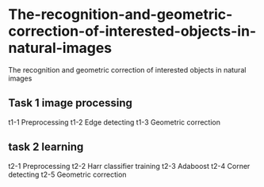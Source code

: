 # The-recognition-and-geometric-correction-of-interested-objects-in-natural-images
The recognition and geometric correction of interested objects in natural images

## Task 1 image processing

t1-1 Preprocessing
t1-2 Edge detecting
t1-3 Geometric correction

## task 2 learning

t2-1 Preprocessing
t2-2 Harr classifier training
t2-3 Adaboost 
t2-4 Corner detecting
t2-5 Geometric correction
